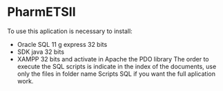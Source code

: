 # PharmETSII
To use this aplication is necessary to install:
  - Oracle SQL 11 g express 32 bits 
  - SDK java 32 bits
  - XAMPP 32 bits and activate in Apache the PDO library
 The order to execute the SQL scripts is indicate in the index of the documents, use only the files in folder name Scripts SQL if you
 want the full aplication work.

